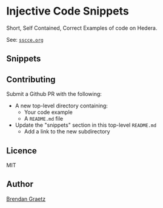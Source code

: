# Injective Code Snippets

Short, Self Contained, Correct Examples of code on Hedera.

See: [`sscce.org`](https://sscce.org/)

## Snippets

<!-- TODO add more snippets to bullet points using the following template:
- Some text description: [`snake-case-dir`](./snake-case-dir/)
-->

## Contributing

Submit a Github PR with the following:

- A new top-level directory containing:
  - Your code example
  - A `README.md` file
- Update the "snippets" section in this top-level `README.md`
  - Add a link to the new subdirectory

## Licence

MIT

## Author

[Brendan Graetz](https://blog.bguiz.com/)
